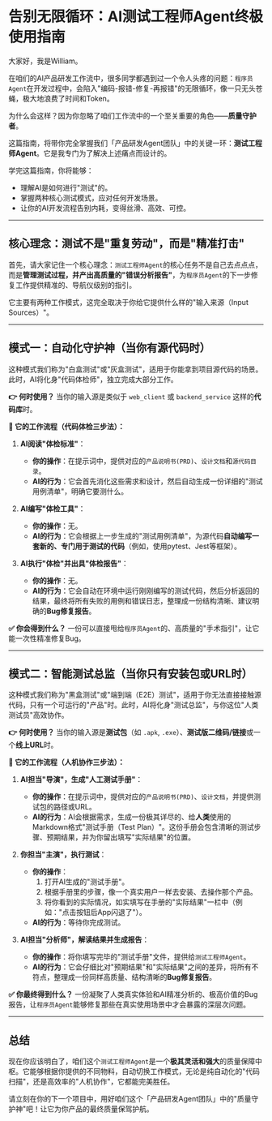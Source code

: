 # 告别无限循环：AI测试工程师Agent终极使用指南

大家好，我是William。

在咱们的AI产品研发工作流中，很多同学都遇到过一个令人头疼的问题：`程序员Agent`在开发过程中，会陷入"编码-报错-修复-再报错"的无限循环，像一只无头苍蝇，极大地浪费了时间和Token。

为什么会这样？因为你忽略了咱们工作流中的一个至关重要的角色——**质量守护者**。

这篇指南，将带你完全掌握我们「产品研发Agent团队」中的关键一环：**测试工程师Agent**。它是我专门为了解决上述痛点而设计的。

学完这篇指南，你将能够：
*   理解AI是如何进行"测试"的。
*   掌握两种核心测试模式，应对任何开发场景。
*   让你的AI开发流程告别内耗，变得丝滑、高效、可控。

---

## 核心理念：测试不是"重复劳动"，而是"精准打击"

首先，请大家记住一个核心理念：`测试工程师Agent`的核心任务不是自己去点点点，而是**管理测试过程，并产出高质量的"错误分析报告"**，为`程序员Agent`的下一步修复工作提供精准的、导航仪级别的指引。

它主要有两种工作模式，这完全取决于你给它提供什么样的"输入来源（Input Sources）"。

---

## 模式一：自动化守护神（当你有源代码时）

这种模式我们称为"白盒测试"或"灰盒测试"，适用于你能拿到项目源代码的场景。此时，AI将化身"代码体检师"，独立完成大部分工作。

**👉 何时使用？**
当你的输入源是类似于 `web_client` 或 `backend_service` 这样的**代码库**时。

**🤖 它的工作流程（代码体检三步法）：**

1.  **AI阅读"体检标准"**：
    *   **你的操作**：在提示词中，提供对应的`产品说明书(PRD)`、`设计文档`和`源代码目录`。
    *   **AI的行为**：它会首先消化这些需求和设计，然后自动生成一份详细的"测试用例清单"，明确它要测什么。

2.  **AI编写"体检工具"**：
    *   **你的操作**：无。
    *   **AI的行为**：它会根据上一步生成的"测试用例清单"，为源代码**自动编写一套新的、专门用于测试的代码**（例如，使用pytest、Jest等框架）。

3.  **AI执行"体检"并出具"体检报告"**：
    *   **你的操作**：无。
    *   **AI的行为**：它会自动在环境中运行刚刚编写的测试代码，然后分析返回的结果，最终将所有失败的用例和错误日志，整理成一份结构清晰、建议明确的**Bug修复报告**。

**✅ 你会得到什么？**
一份可以直接甩给`程序员Agent`的、高质量的"手术指引"，让它能一次性精准修复Bug。

---

## 模式二：智能测试总监（当你只有安装包或URL时）

这种模式我们称为"黑盒测试"或"端到端（E2E）测试"，适用于你无法直接接触源代码，只有一个可运行的"产品"时。此时，AI将化身"测试总监"，与你这位"人类测试员"高效协作。

**👉 何时使用？**
当你的输入源是**测试包**（如 `.apk`, `.exe`）、**测试版二维码/链接**或一个**线上URL**时。

**🤝 它的工作流程（人机协作三步法）：**

1.  **AI担当"导演"，生成"人工测试手册"**：
    *   **你的操作**：在提示词中，提供对应的`产品说明书(PRD)`、`设计文档`，并提供测试包的路径或URL。
    *   **AI的行为**：AI会根据需求，生成一份极其详尽的、给**人类**使用的Markdown格式"测试手册（Test Plan）"。这份手册会包含清晰的测试步骤、预期结果，并为你留出填写"实际结果"的位置。

2.  **你担当"主演"，执行测试**：
    *   **你的操作**：
        1.  打开AI生成的"测试手册"。
        2.  根据手册里的步骤，像一个真实用户一样去安装、去操作那个产品。
        3.  将你看到的实际情况，如实填写在手册的"实际结果"一栏中（例如："点击按钮后App闪退了"）。
    *   **AI的行为**：等待你完成测试。

3.  **AI担当"分析师"，解读结果并生成报告**：
    *   **你的操作**：将你填写完毕的"测试手册"文件，提供给`测试工程师Agent`。
    *   **AI的行为**：它会仔细比对"预期结果"和"实际结果"之间的差异，将所有不符点，整理成一份同样高质量、结构清晰的**Bug修复报告**。

**✅ 你最终得到什么？**
一份凝聚了人类真实体验和AI精准分析的、极高价值的Bug报告，让`程序员Agent`能够修复那些在真实使用场景中才会暴露的深层次问题。

---

## 总结

现在你应该明白了，咱们这个`测试工程师Agent`是一个**极其灵活和强大**的质量保障中枢。它能够根据你提供的不同物料，自动切换工作模式，无论是纯自动化的"代码扫描"，还是高效率的"人机协作"，它都能完美胜任。

请立刻在你的下一个项目中，用好咱们这个「产品研发Agent团队」中的"质量守护神"吧！让它为你产品的最终质量保驾护航。 